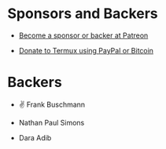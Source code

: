 # Sponsors and Backers

- [Become a sponsor or backer at Patreon](https://www.patreon.com/termux)

- [Donate to Termux using PayPal or Bitcoin](https://termux.com/donate.html)

# Backers

- ✌ Frank Buschmann

- Nathan Paul Simons

- Dara Adib
